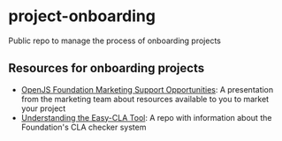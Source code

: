 # project-onboarding
Public repo to manage the process of onboarding projects

## Resources for onboarding projects

* [OpenJS Foundation Marketing Support Opportunities](https://docs.google.com/presentation/d/1xWsohwo-SwKjR-GuThi0BVwz3ni7KLp3vIBTuAbMQRY/edit#slide=id.g5ce6a1b7ed_5_14): A presentation from the marketing team about resources available to you to market your project 
* [Understanding the Easy-CLA Tool](https://github.com/openjs-foundation/TEST-EasyCLA): A repo with information about the Foundation's CLA checker system